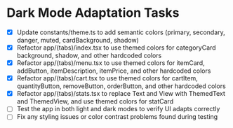 # Dark Mode Adaptation Tasks

- [x] Update constants/theme.ts to add semantic colors (primary, secondary, danger, muted, cardBackground, shadow)
- [x] Refactor app/(tabs)/index.tsx to use themed colors for categoryCard background, shadow, and other hardcoded colors
- [x] Refactor app/(tabs)/menu.tsx to use themed colors for itemCard, addButton, itemDescription, itemPrice, and other hardcoded colors
- [x] Refactor app/(tabs)/cart.tsx to use themed colors for cartItem, quantityButton, removeButton, orderButton, and other hardcoded colors
- [x] Refactor app/(tabs)/stats.tsx to replace Text and View with ThemedText and ThemedView, and use themed colors for statCard
- [ ] Test the app in both light and dark modes to verify UI adapts correctly
- [ ] Fix any styling issues or color contrast problems found during testing
